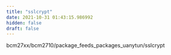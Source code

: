 ```yaml
---
title: "sslcrypt"
date: 2021-10-31 01:43:15.986992
hidden: false
draft: false
---
```


bcm27xx/bcm2710/package_feeds_packages_uanytun/sslcrypt

